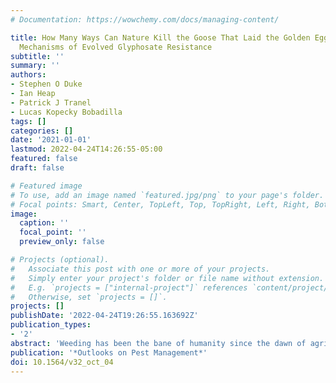 ```yaml
---
# Documentation: https://wowchemy.com/docs/managing-content/

title: How Many Ways Can Nature Kill the Goose That Laid the Golden Egg?–The Many
  Mechanisms of Evolved Glyphosate Resistance
subtitle: ''
summary: ''
authors:
- Stephen O Duke
- Ian Heap
- Patrick J Tranel
- Lucas Kopecky Bobadilla
tags: []
categories: []
date: '2021-01-01'
lastmod: 2022-04-24T14:26:55-05:00
featured: false
draft: false

# Featured image
# To use, add an image named `featured.jpg/png` to your page's folder.
# Focal points: Smart, Center, TopLeft, Top, TopRight, Left, Right, BottomLeft, Bottom, BottomRight.
image:
  caption: ''
  focal_point: ''
  preview_only: false

# Projects (optional).
#   Associate this post with one or more of your projects.
#   Simply enter your project's folder or file name without extension.
#   E.g. `projects = ["internal-project"]` references `content/project/deep-learning/index.md`.
#   Otherwise, set `projects = []`.
projects: []
publishDate: '2022-04-24T19:26:55.163692Z'
publication_types:
- '2'
abstract: 'Weeding has been the bane of humanity since the dawn of agriculture. For about 70 years, synthetic herbicides have removed much of the drudgery of this onerous task. Glyphosate was introduced as a non-selective herbicide in 1974. Its ideal properties made it a very popular herbicide, and the introduction of glyphosate-resistant (GR) crops allowed its use as a selective herbicide, greatly expanding its use to become the most used herbicide on earth. For farmers who used glyphosate in GR crops, it was the golden age of weed management, as this technology significantly improved the efficacy and reduced the cost of weed management. Weed management was also simplified, an asset that was particularly valuable to part-time farmers. Furthermore, this technology provided the environmental benefits (reduced soil loss and fossil fuel use) of significantly reducing tillage. Farmers saved billions of US$, and weed management became more effective and simple. Indeed, to many farmers, glyphosate with GR crops became the goose that laid the golden egg. After more than 20 years of use, the first cases of GR weeds were reported in the latter 1990s. After a lag period of less than 10 years after the first GR weed was reported, the number of species reported to have evolved glyphosate resistance began to increase in a linear fashion, reaching 53 species in 2021, third only to atrazine (66 species), a much older herbicide and to ALS inhibitors (168 species), which include several different herbicides used in numerous crops since the 1980s. The long lag phase before any resistance was detected led some to believe by the mid-1990s that evolution of resistance was improbable. By this time, glyphosate use was greatly increasing, especially in GR crops, an ideal situation for the evolution of resistance. After this, the number of glyphosate-resistance cases exploded, and the mechanisms of resistance to many of these cases of resistance were determined. A recent, short commentary detailed these mechanisms after a new mechanism of resistance was reported. The number of mechanisms for resistance to no other herbicide comes close to those of glyphosate. In the present paper, we briefly describe the many evolved mechanisms by which weeds have evolved resistance to glyphosate.'
publication: '*Outlooks on Pest Management*'
doi: 10.1564/v32_oct_04
---
```

